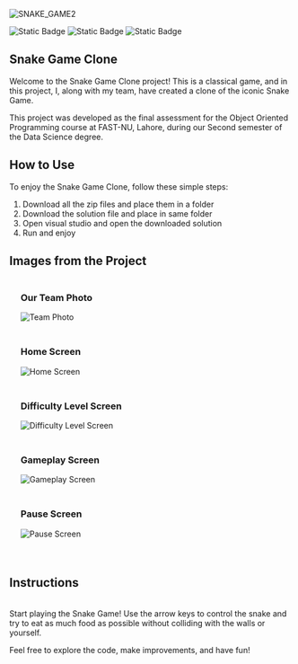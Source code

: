 
![SNAKE_GAME2](https://github.com/ahmdbilal81/SnakeGame_SFML_Cplusplus/assets/138764971/d3fd9218-d1b0-4d79-8741-ef66b8f49c53)

![Static Badge](https://img.shields.io/badge/Snake%20Game-SFML%20C%2B%2B-red) ![Static Badge](https://img.shields.io/badge/C%2B%2B-OPP%20Project-blue) ![Static Badge](https://img.shields.io/badge/FAST%20NUCES-Lahore-mustard)

<h2>Snake Game Clone</h2>

<p>Welcome to the Snake Game Clone project! This is a classical game, and in this project, I, along with my team, have created a clone of the iconic Snake Game.</p>

<p>This project was developed as the final assessment for the Object Oriented Programming course at FAST-NU, Lahore, during our Second semester of the Data Science degree.</p>

<h2>How to Use</h2>

<p>To enjoy the Snake Game Clone, follow these simple steps:</p>

<ol>
<li>Download all the zip files and place them in a folder</li>
<li>Download the solution file and place in same folder</li>
<li>Open visual studio and open the downloaded solution</li>
<li>Run and enjoy</li>
</ol>


<!DOCTYPE html>
<html lang="en">

<head>
    <meta charset="UTF-8">
    <meta name="viewport" content="width=device-width, initial-scale=1.0">
    <title>Project Images</title>
    <style>
        .image-grid {
            display: grid;
            grid-template-columns: repeat(auto-fill, minmax(300px, 1fr));
            gap: 20px;
            justify-content: center;
            align-items: center;
            margin: 20px;
        }

   
  </style>
</head>

<body>

<h2>Images from the Project</h2>

<div class="image-grid">
<div>
<h3>Our Team Photo</h3>
<img src="https://github.com/ahmdbilal81/SnakeGame_SFML_Cplusplus/assets/138764971/3dbb1ecc-8e14-4418-bb5a-553180acd9e6"
alt="Team Photo">
</div>

<div>
  <h3>Home Screen</h3>
  <img src="https://github.com/ahmdbilal81/SnakeGame_SFML_Cplusplus/assets/138764971/b79f9a6d-2b54-42fb-b750-9d0dc9c1739b"
  alt="Home Screen">
  </div>

  <div>
  <h3>Difficulty Level Screen</h3>
  <img src="https://github.com/ahmdbilal81/SnakeGame_SFML_Cplusplus/assets/138764971/d22866a5-009c-4d12-95f8-c726791969fc"
  alt="Difficulty Level Screen">
  </div>

  <div>
  <h3>Gameplay Screen</h3>
  <img src="https://github.com/ahmdbilal81/SnakeGame_SFML_Cplusplus/assets/138764971/79cf200d-8173-4556-8c82-2d4934753886"
  alt="Gameplay Screen">
  </div>

  <div>
            <h3>Pause Screen</h3>
            <img src="https://github.com/ahmdbilal81/SnakeGame_SFML_Cplusplus/assets/138764971/04e3e045-c7c3-4887-a644-21403ed56943"
                alt="Pause Screen">
        </div>
</div>

</body>

</html>





<br>
<h2>Instructions</h2>
<br>
Start playing the Snake Game! Use the arrow keys to control the snake and try to eat as much food as possible without colliding with the walls or yourself.


<p>Feel free to explore the code, make improvements, and have fun!</p>

